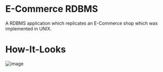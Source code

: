 # E-Commerce RDBMS

A RDBMS application which replicates an E-Commerce shop which was implemented in UNIX.


# How-It-Looks

![image](https://user-images.githubusercontent.com/96170222/228471320-24e758d9-eb6d-4a7f-8deb-e485e22c95ee.png)
